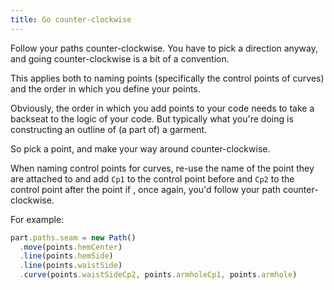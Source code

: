 ```yaml
---
title: Go counter-clockwise
---
```


Follow your paths counter-clockwise. You have to pick a direction anyway, and going counter-clockwise is a bit of a convention.

This applies both to naming points (specifically the control points of curves) and the order in which you define your points.

Obviously, the order in which you add points to your code needs to take a backseat to the logic of your code. But typically what you're doing is constructing an outline of (a part of) a garment.

So pick a point, and make your way around counter-clockwise.

When naming control points for curves, re-use the name of the point they are attached to and add `Cp1` to the control point before and `Cp2` to the control point after the point if , once again, you'd follow your path counter-clockwise.


For example:

```js
part.paths.seam = new Path()
  .move(points.hemCenter)
  .line(points.hemSide)
  .line(points.waistSide)
  .curve(points.waistSideCp2, points.armholeCp1, points.armhole)
```
